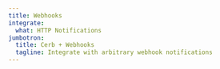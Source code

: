 ```yaml
---
title: Webhooks
integrate:
  what: HTTP Notifications
jumbotron:
  title: Cerb + Webhooks
  tagline: Integrate with arbitrary webhook notifications
---
```


